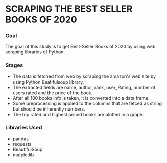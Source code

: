 # SCRAPING THE BEST SELLER BOOKS OF 2020

### Goal
The goal of this study is to get Best-Seller Books of 2020 by using web scraping libraries of Python.

### Stages
* The data is fetched from web by scraping the amazon's web site by using Python Beatifulsoup library.
* The extracted fields are name, author, rank, user_Rating, number of users rated and the price of the book.
* After all 100 books info is taken, it is converted into a data frame.
* Some preprocessing is applied to the columns that are fetced as string but should be inherently numbers.
* The top rated and highest priced books are plotted in a graph.

### Libraries Used
* pandas
* requests
* BeautifulSoup
* matplotlib
